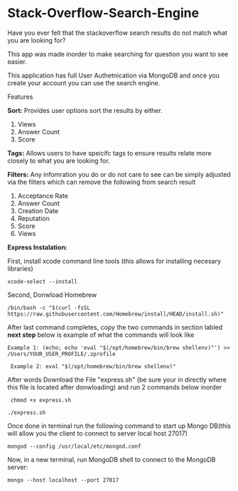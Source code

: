 # Stack-Overflow-Search-Engine
Have you ever felt that the stackoverflow search results do not match what you are looking for? 

This app was made inorder to make searching for question you want to see easier. 

This application has full User Authetnication via MongoDB and once you create your account you can use the search engine. 

Features

**Sort:** Provides user options sort the results by either. 

  1. Views
  2. Answer Count
  3. Score

**Tags:** Allows users to have speicifc tags to ensure results relate more closely to what you are looking for. 

**Filters:** Any infomration you do or do not care to see can be simply adjusted via the filters which can remove the following from search result 
  1. Acceptance Rate
  2. Answer Count
  3. Creation Date
  4. Reputation
  5. Score
  6. Views

**Express Instalation:**

First, install xcode command line tools (this allows for installing necesary libraries)

```xcode-select --install ```

Second, Donwload Homebrew 

``` /bin/bash -c "$(curl -fsSL https://raw.githubusercontent.com/Homebrew/install/HEAD/install.sh)" ```

After last command completes, copy the two commands in section labled **next step** below is example of what the commands will look like

```Example 1: (echo; echo 'eval "$(/opt/homebrew/bin/brew shellenv)"') >> /Users/YOUR_USER_PROFILE/.zprofile```

``` Example 2: eval "$(/opt/homebrew/bin/brew shellenv)"```


After words Download the File "express.sh" (be sure your in directly where this file is located after donwloading) and run 2 commands below inorder 

``` chmod +x express.sh```


```./express.sh``` 

Once done in terminal run the following command to start up Mongo DB(this will allow you the client to connect to server local host 27017)

``` mongod --config /usr/local/etc/mongod.conf ```

Now, in a new terminal, run MongoDB shell to connect to the MongoDB server:

```mongo --host localhost --port 27017 ```










  




